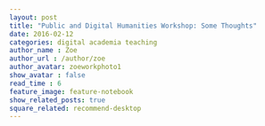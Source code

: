 ```yaml
---
layout: post
title: "Public and Digital Humanities Workshop: Some Thoughts"
date: 2016-02-12
categories: digital academia teaching
author_name : Zoe 
author_url : /author/zoe
author_avatar: zoeworkphoto1
show_avatar : false
read_time : 6
feature_image: feature-notebook
show_related_posts: true
square_related: recommend-desktop
---
```


